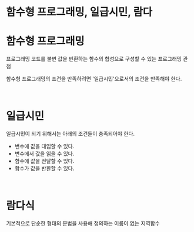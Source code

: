 # 함수형 프로그래밍, 일급시민, 람다

# 함수형 프로그래밍

프로그래밍 코드를 불변 값을 반환하는 함수의 합성으로 구성할 수 있는 프로그래밍 관점<br>

함수형 프로그래밍의 조건을 만족하려면 '일급시민'으로서의 조건을 만족해야 한다.<br>

<br>

# 일급시민

일급시민이 되기 위해서는 아래의 조건들이 충족되어야 한다.

- 변수에 값을 대입할 수 있다.
- 변수에서 값을 읽을 수 있다.
- 함수에 값을 전달할 수 있다.
- 함수가 값을 반환할 수 있다.

<br>

# 람다식

기본적으로 단순한 형태의 문법을 사용해 정의하는 이름이 없는 지역함수<br>

<br>

